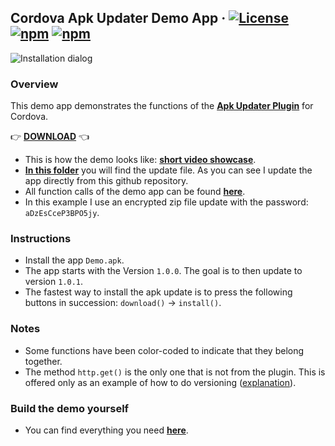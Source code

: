 Cordova Apk Updater Demo App  &middot; [![License](https://img.shields.io/badge/license-MIT-blue.svg)](https://github.com/kolbasa/cordova-plugin-apkupdater/blob/master/LICENSE) [![npm](https://img.shields.io/npm/v/cordova-plugin-apkupdater.svg)](https://www.npmjs.com/package/cordova-plugin-apkupdater) [![npm](https://img.shields.io/npm/dm/cordova-plugin-apkupdater.svg)](https://www.npmjs.com/package/cordova-plugin-apkupdater)
---------------------------------------------------------------------------

![Installation dialog](https://raw.githubusercontent.com/wiki/kolbasa/cordova-plugin-apkupdater-demo/Images/Installation.png)

### Overview

This demo app demonstrates the functions of the **[Apk Updater Plugin](https://github.com/kolbasa/cordova-plugin-apkupdater)** for Cordova. 

:point_right: **[DOWNLOAD](https://github.com/kolbasa/cordova-plugin-apkupdater-demo/raw/master/Demo.apk)** :point_left:

* This is how the demo looks like: **[short video showcase](https://raw.githubusercontent.com/wiki/kolbasa/cordova-plugin-apkupdater-demo/Videos/Download.gif)**.
* **[In this folder](https://github.com/kolbasa/cordova-plugin-apkupdater-demo/tree/master/update)** you will find the update file. As you can see I update the app directly from this github repository.
* All function calls of the demo app can be found **[here](https://github.com/kolbasa/cordova-plugin-apkupdater-demo.src/blob/main/www/js/demo.js)**.
* In this example I use an encrypted zip file update with the password: `aDzEsCceP3BPO5jy`.

### Instructions

* Install the app `Demo.apk`.
* The app starts with the Version `1.0.0`. The goal is to then update to version `1.0.1`.
* The fastest way to install the apk update is to press the following buttons in succession: `download()` &rarr; `install()`.

### Notes

* Some functions have been color-coded to indicate that they belong together.
* The method `http.get()` is the only one that is not from the plugin. This is offered only as an example of how to do versioning ([explanation](https://github.com/kolbasa/cordova-plugin-apkupdater#update-versioning)).

### Build the demo yourself

* You can find everything you need **[here](https://github.com/kolbasa/cordova-plugin-apkupdater-demo.src)**.